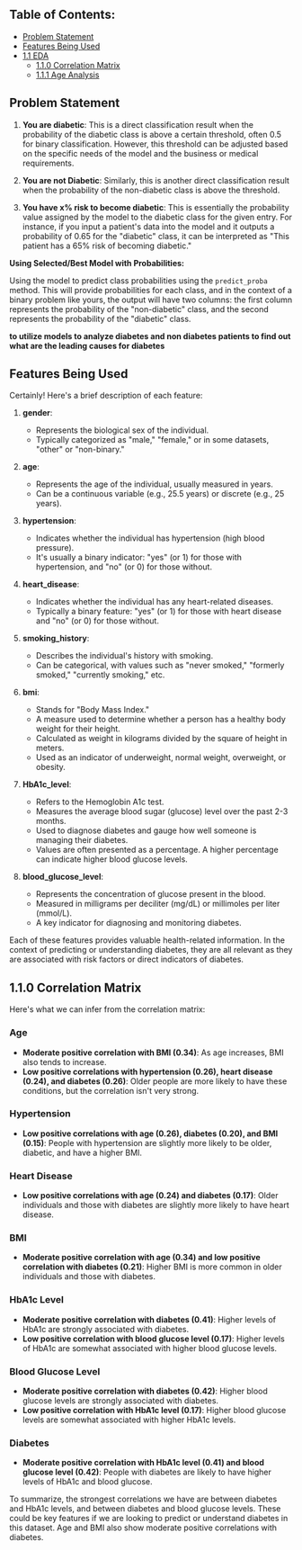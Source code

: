 ## Table of Contents: 
- [Problem Statement](https://github.com/arezazadeh/CapstoneProjectOnDiabetes#Problem-Statement)
- [Features Being Used](https://github.com/arezazadeh/CapstoneProjectOnDiabetes#Features-Being-Used)
- [1.1 EDA](https://github.com/arezazadeh/CapstoneProjectOnDiabetes#EDA)
    - [1.1.0 Correlation Matrix](https://github.com/arezazadeh/CapstoneProjectOnDiabetes#1.1.0-correlation-matrix)
    - [1.1.1 Age Analysis](https://github.com/arezazadeh/CapstoneProjectOnDiabetes#Age-Univariate-and-BivariateAnalysis)






## Problem Statement

1. **You are diabetic**: This is a direct classification result when the probability of the diabetic class is above a certain threshold, often 0.5 for binary classification. However, this threshold can be adjusted based on the specific needs of the model and the business or medical requirements.

2. **You are not Diabetic**: Similarly, this is another direct classification result when the probability of the non-diabetic class is above the threshold.

3. **You have x% risk to become diabetic**: This is essentially the probability value assigned by the model to the diabetic class for the given entry. For instance, if you input a patient's data into the model and it outputs a probability of 0.65 for the "diabetic" class, it can be interpreted as "This patient has a 65% risk of becoming diabetic."

**Using Selected/Best Model with Probabilities:**

Using the model to predict class probabilities using the `predict_proba` method. This will provide probabilities for each class, and in the context of a binary problem like yours, the output will have two columns: the first column represents the probability of the "non-diabetic" class, and the second represents the probability of the "diabetic" class.

**to utilize models to analyze diabetes and non diabetes patients to find out what are the leading causes for diabetes**



## Features Being Used

Certainly! Here's a brief description of each feature:

1. **gender**: 
    - Represents the biological sex of the individual.
    - Typically categorized as "male," "female," or in some datasets, "other" or "non-binary."

2. **age**: 
    - Represents the age of the individual, usually measured in years.
    - Can be a continuous variable (e.g., 25.5 years) or discrete (e.g., 25 years).

3. **hypertension**: 
    - Indicates whether the individual has hypertension (high blood pressure).
    - It's usually a binary indicator: "yes" (or 1) for those with hypertension, and "no" (or 0) for those without.

4. **heart_disease**: 
    - Indicates whether the individual has any heart-related diseases.
    - Typically a binary feature: "yes" (or 1) for those with heart disease and "no" (or 0) for those without.

5. **smoking_history**: 
    - Describes the individual's history with smoking.
    - Can be categorical, with values such as "never smoked," "formerly smoked," "currently smoking," etc.

6. **bmi**: 
    - Stands for "Body Mass Index."
    - A measure used to determine whether a person has a healthy body weight for their height.
    - Calculated as weight in kilograms divided by the square of height in meters. 
    - Used as an indicator of underweight, normal weight, overweight, or obesity.

7. **HbA1c_level**: 
    - Refers to the Hemoglobin A1c test.
    - Measures the average blood sugar (glucose) level over the past 2-3 months.
    - Used to diagnose diabetes and gauge how well someone is managing their diabetes.
    - Values are often presented as a percentage. A higher percentage can indicate higher blood glucose levels.

8. **blood_glucose_level**: 
    - Represents the concentration of glucose present in the blood.
    - Measured in milligrams per deciliter (mg/dL) or millimoles per liter (mmol/L).
    - A key indicator for diagnosing and monitoring diabetes.

Each of these features provides valuable health-related information. In the context of predicting or understanding diabetes, they are all relevant as they are associated with risk factors or direct indicators of diabetes.



## 1.1.0 Correlation Matrix 

Here's what we can infer from the correlation matrix:

### Age
- **Moderate positive correlation with BMI (0.34)**: As age increases, BMI also tends to increase.
- **Low positive correlations with hypertension (0.26), heart disease (0.24), and diabetes (0.26)**: Older people are more likely to have these conditions, but the correlation isn't very strong.
  
### Hypertension
- **Low positive correlations with age (0.26), diabetes (0.20), and BMI (0.15)**: People with hypertension are slightly more likely to be older, diabetic, and have a higher BMI.
  
### Heart Disease
- **Low positive correlations with age (0.24) and diabetes (0.17)**: Older individuals and those with diabetes are slightly more likely to have heart disease.
  
### BMI
- **Moderate positive correlation with age (0.34) and low positive correlation with diabetes (0.21)**: Higher BMI is more common in older individuals and those with diabetes.
  
### HbA1c Level
- **Moderate positive correlation with diabetes (0.41)**: Higher levels of HbA1c are strongly associated with diabetes.
- **Low positive correlation with blood glucose level (0.17)**: Higher levels of HbA1c are somewhat associated with higher blood glucose levels.
  
### Blood Glucose Level
- **Moderate positive correlation with diabetes (0.42)**: Higher blood glucose levels are strongly associated with diabetes.
- **Low positive correlation with HbA1c level (0.17)**: Higher blood glucose levels are somewhat associated with higher HbA1c levels.
  
### Diabetes
- **Moderate positive correlation with HbA1c level (0.41) and blood glucose level (0.42)**: People with diabetes are likely to have higher levels of HbA1c and blood glucose.

To summarize, the strongest correlations we have are between diabetes and HbA1c levels, and between diabetes and blood glucose levels. These could be key features if we are looking to predict or understand diabetes in this dataset. Age and BMI also show moderate positive correlations with diabetes.


